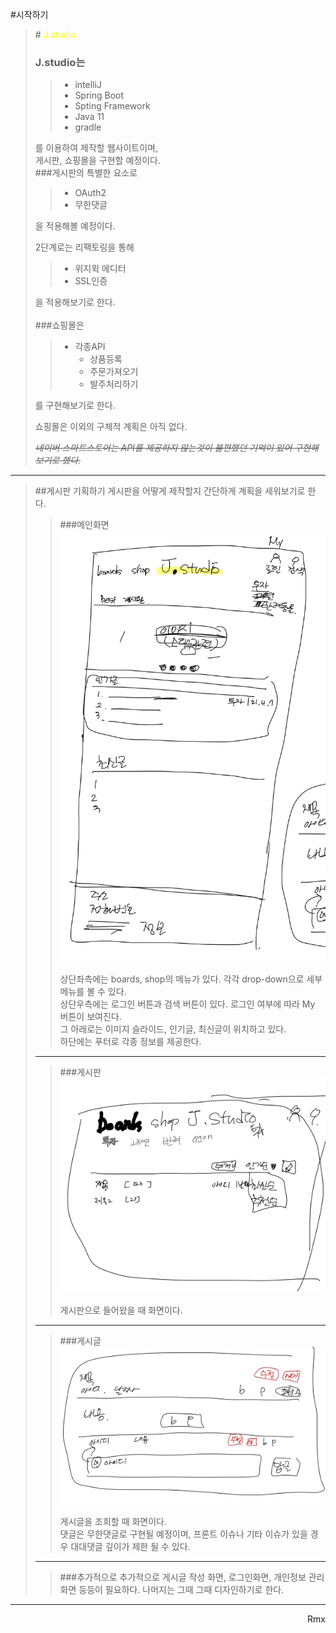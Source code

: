

#시작하기



> #<span style="color:yellow"> J.studio </span>
>### J.studio는
>> + intelliJ
>> + Spring Boot
>> + Spting Framework
>> + Java 11
>> + gradle
> 
> 를 이용하여 제작할 웹사이트이며,<br>
> 게시판, 쇼핑몰을 구현할 예정이다.<br>
> ###게시판의 특별한 요소로
>> + OAuth2
>> + 무한댓글
>
>을 적용해볼 예정이다.<br>
>
> 2단계로는 리팩토링을 통해 
>> + 위지윅 에디터
>> + SSL인증
>
>을 적용해보기로 한다.<br><br>
> ###쇼핑몰은
>> + 각종API
>>   + 상품등록
>>   + 주문가져오기
>>   + 발주처리하기
>
>를 구현해보기로 한다. 
> 
> 쇼핑몰은 이외의 구체적 계획은 아직 없다.<br>
> 
> *~~네이버 스마트스토어는 API를 제공하지 않는것이 불편했던 기억이 있어 구현해보기로 했다.~~*

--------------------------

>##게시판 기획하기
> 게시판을 어떻게 제작할지 간단하게 계획을 세워보기로 한다.
>> ###메인화면
>> ![메인화면](img/메인화면.jpg)
>> <br> <br>
>> 상단좌측에는 boards, shop의 메뉴가 있다. 각각 drop-down으로 세부 메뉴를 볼 수 있다.<br>
>> 상단우측에는 로그인 버튼과 검색 버튼이 있다. 로그인 여부에 따라 My 버튼이 보여진다.<br>
>> 그 아래로는 이미지 슬라이드, 인기글, 최신글이 위치하고 있다.<br>
>> 하단에는 푸터로 각종 정보를 제공한다.
> -------------------
>> ###게시판
>> ![게시판](img/게시판.jpg)
>> <br> <br>
>> 게시판으로 들어왔을 때 화면이다.
> -------------------
>> ###게시글
>> ![게시글](img/게시글.jpg)
>> <br> <br>
>> 게시글을 조회할 때 화면이다.<br>
>> 댓글은 무한댓글로 구현될 예정이며, 프론트 이슈나 기타 이슈가 있을 경우 대대댓글 깊이가 제한 될 수 있다.
> -------------------
>> ###추가적으로
>> 추가적으로 게시글 작성 화면, 로그인화면, 개인정보 관리 화면 등등이 필요하다. 나머지는 그때 그때 디자인하기로 한다. 
> 
>

-------------------

<div style="text-align: right">Rmx</div>
